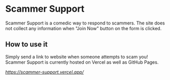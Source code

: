 # **Scammer Support**

Scammer Support is a comedic way to respond to scammers. The site does not collect any information when "Join Now" button on the form is clicked.

## **How to use it**

Simply send a link to website when someone attempts to scam you! Scammer Support is currently hosted on Vercel as well as GitHub Pages.

*https://scammer-support.vercel.app/*
